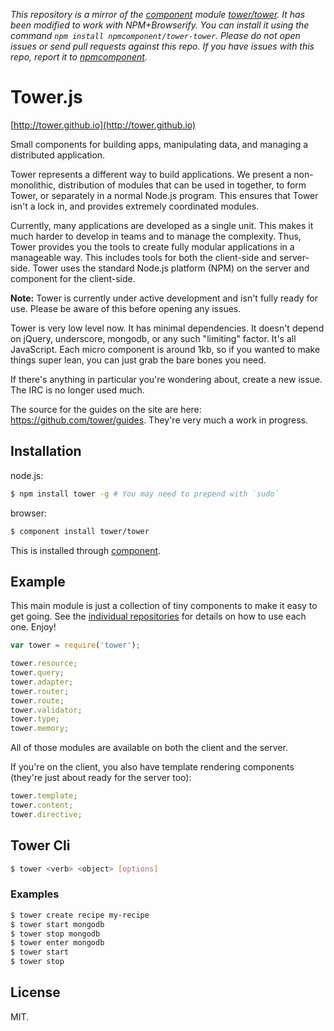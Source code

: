 *This repository is a mirror of the [component](http://component.io) module [tower/tower](http://github.com/tower/tower). It has been modified to work with NPM+Browserify. You can install it using the command `npm install npmcomponent/tower-tower`. Please do not open issues or send pull requests against this repo. If you have issues with this repo, report it to [npmcomponent](https://github.com/airportyh/npmcomponent).*
# Tower.js

[http://tower.github.io](http://tower.github.io)

Small components for building apps, manipulating data, and managing a distributed application.

Tower represents a different way to build applications. We present a non-monolithic, distribution of modules that can be used in together, to form Tower, or separately in a normal Node.js program. This ensures that Tower isn't a lock in, and provides extremely coordinated modules.

Currently, many applications are developed as a single unit. This makes it much harder to develop in teams and to manage the complexity. Thus, Tower provides you the tools to create fully modular applications in a manageable way. This includes tools for both the client-side and server-side. Tower uses the standard Node.js platform (NPM) on the server and component for the client-side.

**Note:** Tower is currently under active development and isn't fully ready for use. Please be aware of this before opening any issues.

Tower is very low level now. It has minimal dependencies. It doesn't depend on jQuery, underscore, mongodb, or any such "limiting" factor. It's all JavaScript. Each micro component is around 1kb, so if you wanted to make things super lean, you can just grab the bare bones you need.

If there's anything in particular you're wondering about, create a new issue. The IRC is no longer used much.

The source for the guides on the site are here: https://github.com/tower/guides. They're very much a work in progress.

## Installation

node.js:

```bash
$ npm install tower -g # You may need to prepend with `sudo`
```

browser:

```bash
$ component install tower/tower
```

This is installed through [component](https://github.com/component/component).

## Example

This main module is just a collection of tiny components to make it easy to get going. See the [individual repositories](https://github.com/tower) for details on how to use each one. Enjoy!

```js
var tower = require('tower');

tower.resource;
tower.query;
tower.adapter;
tower.router;
tower.route;
tower.validator;
tower.type;
tower.memory;
```

All of those modules are available on both the client and the server.

If you're on the client, you also have template rendering components (they're just about ready for the server too):

```js
tower.template;
tower.content;
tower.directive;
```

## Tower Cli

```bash
$ tower <verb> <object> [options]
```

### Examples

```bash
$ tower create recipe my-recipe
$ tower start mongodb
$ tower stop mongodb
$ tower enter mongodb
$ tower start
$ tower stop
```

## License

MIT.
